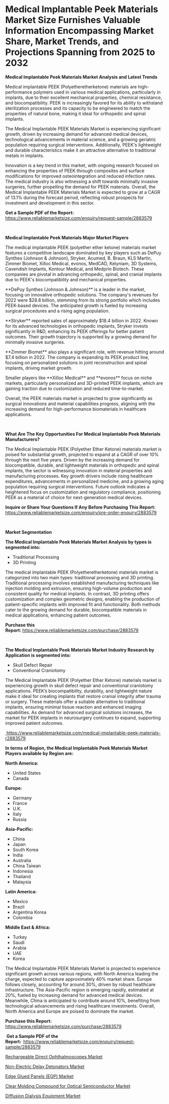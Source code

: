 <p><h1>Medical Implantable Peek Materials Market Size Furnishes Valuable Information Encompassing Market Share, Market Trends, and Projections Spanning from 2025 to 2032</h1></p><p><strong>Medical Implantable Peek Materials Market Analysis and Latest Trends</strong></p>
<p><p>Medical implantable PEEK (Polyetheretherketone) materials are high-performance polymers used in various medical applications, particularly in implants, due to their excellent mechanical properties, chemical resistance, and biocompatibility. PEEK is increasingly favored for its ability to withstand sterilization processes and its capacity to be engineered to match the properties of natural bone, making it ideal for orthopedic and spinal implants.</p><p>The Medical Implantable PEEK Materials Market is experiencing significant growth, driven by increasing demand for advanced medical devices, technological advancements in material science, and a growing geriatric population requiring surgical interventions. Additionally, PEEK's lightweight and durable characteristics make it an attractive alternative to traditional metals in implants.</p><p>Innovation is a key trend in this market, with ongoing research focused on enhancing the properties of PEEK through composites and surface modifications for improved osteointegration and reduced infection rates. The medical industry is also witnessing a shift towards minimally invasive surgeries, further propelling the demand for PEEK materials. Overall, the Medical Implantable PEEK Materials Market is expected to grow at a CAGR of 13.1% during the forecast period, reflecting robust prospects for investment and development in this sector.</p></p>
<p><strong>Get a Sample PDF of the Report:&nbsp;</strong> <a href="https://www.reliablemarketsize.com/enquiry/request-sample/2883579?utm_campaign=1845&utm_medium=2&utm_source=Github&utm_content=ia&utm_term=13032025&utm_id=medical-implantable-peek-materials">https://www.reliablemarketsize.com/enquiry/request-sample/2883579</a></p>
<p>&nbsp;</p>
<p><strong>Medical Implantable Peek Materials Major Market Players</strong></p>
<p><p>The medical implantable PEEK (polyether ether ketone) materials market features a competitive landscape dominated by key players such as DePuy Synthes (Johnson & Johnson), Stryker, Acumed, B. Braun, KLS Martin, Zimmer Biomet, Xilloc Medical, evonos, MedCAD, Kelyniam, 3D Systems, Cavendish Implants, Kontour Medical, and Medprin Biotech. These companies are pivotal in advancing orthopedic, spinal, and cranial implants due to PEEK's biocompatibility and mechanical properties.</p><p>**DePuy Synthes (Johnson & Johnson)** is a leader in the market, focusing on innovative orthopedic solutions. The company's revenues for 2022 were $28.8 billion, stemming from its strong portfolio which includes PEEK-based devices. The anticipated growth is fueled by increasing surgical procedures and a rising aging population.</p><p>**Stryker** reported sales of approximately $18.4 billion in 2022. Known for its advanced technologies in orthopedic implants, Stryker invests significantly in R&D, enhancing its PEEK offerings for better patient outcomes. Their growth trajectory is supported by a growing demand for minimally invasive surgeries.</p><p>**Zimmer Biomet** also plays a significant role, with revenue hitting around $7.4 billion in 2022. The company is expanding its PEEK product line, focusing on personalized solutions in joint reconstruction and spinal implants, driving market growth.</p><p>Smaller players like **Xilloc Medical** and **evonos** focus on niche markets, particularly personalized and 3D-printed PEEK implants, which are gaining traction due to customization and reduced time-to-market.</p><p>Overall, the PEEK materials market is projected to grow significantly as surgical innovations and material capabilities progress, aligning with the increasing demand for high-performance biomaterials in healthcare applications.</p></p>
<p>&nbsp;</p>
<p><strong>What Are The Key Opportunities For Medical Implantable Peek Materials Manufacturers?</strong></p>
<p><p>The Medical Implantable PEEK (Polyether Ether Ketone) materials market is poised for substantial growth, projected to expand at a CAGR of over 10% through the next five years. Driven by the increasing demand for biocompatible, durable, and lightweight materials in orthopedic and spinal implants, the sector is witnessing innovation in material properties and manufacturing processes. Key growth drivers include rising healthcare expenditures, advancements in personalized medicine, and a growing aging population requiring surgical interventions. Future outlook indicates a heightened focus on customization and regulatory compliance, positioning PEEK as a material of choice for next-generation medical devices.</p></p>
<p><strong>Inquire or Share Your Questions If Any Before Purchasing This Report:</strong> <a href="https://www.reliablemarketsize.com/enquiry/pre-order-enquiry/2883579?utm_campaign=1845&utm_medium=2&utm_source=Github&utm_content=ia&utm_term=13032025&utm_id=medical-implantable-peek-materials">https://www.reliablemarketsize.com/enquiry/pre-order-enquiry/2883579</a></p>
<p>&nbsp;</p>
<p><strong>Market Segmentation</strong></p>
<p><strong>The Medical Implantable Peek Materials Market Analysis by types is segmented into:</strong></p>
<p><ul><li>Traditional Processing</li><li>3D Printing</li></ul></p>
<p><p>The medical implantable PEEK (Polyetheretherketone) materials market is categorized into two main types: traditional processing and 3D printing. Traditional processing involves established manufacturing techniques like injection molding and extrusion, ensuring high-volume production and consistent quality for medical implants. In contrast, 3D printing offers customization and complex geometric designs, enabling the production of patient-specific implants with improved fit and functionality. Both methods cater to the growing demand for durable, biocompatible materials in medical applications, enhancing patient outcomes.</p></p>
<p><strong>Purchase this Report:&nbsp;</strong><a href="https://www.reliablemarketsize.com/purchase/2883579?utm_campaign=1845&utm_medium=2&utm_source=Github&utm_content=ia&utm_term=13032025&utm_id=medical-implantable-peek-materials">https://www.reliablemarketsize.com/purchase/2883579</a></p>
<p>&nbsp;</p>
<p><strong>The Medical Implantable Peek Materials Market Industry Research by Application is segmented into:</strong></p>
<p><ul><li>Skull Defect Repair</li><li>Conventional Craniotomy</li></ul></p>
<p><p>The Medical Implantable PEEK (Polyether Ether Ketone) materials market is experiencing growth in skull defect repair and conventional craniotomy applications. PEEK’s biocompatibility, durability, and lightweight nature make it ideal for creating implants that restore cranial integrity after trauma or surgery. These materials offer a suitable alternative to traditional implants, ensuring minimal tissue reaction and enhanced imaging capabilities. As demand for advanced surgical solutions increases, the market for PEEK implants in neurosurgery continues to expand, supporting improved patient outcomes.</p></p>
<p><a href="https://www.reliablemarketsize.com/medical-implantable-peek-materials-r2883579?utm_campaign=1845&utm_medium=2&utm_source=Github&utm_content=ia&utm_term=13032025&utm_id=medical-implantable-peek-materials">&nbsp;https://www.reliablemarketsize.com/medical-implantable-peek-materials-r2883579</a></p>
<p><strong>In terms of Region, the Medical Implantable Peek Materials Market Players available by Region are:</strong></p>
<p>
    <p> <strong> North America: </strong>
        <ul>
            <li>United States</li>
            <li>Canada</li>
        </ul>
        </p> 
    <p> <strong> Europe: </strong>
        <ul>
            <li>Germany</li>
            <li>France</li>
            <li>U.K.</li>
            <li>Italy</li>
            <li>Russia</li>
        </ul>
        </p> 
    <p> <strong> Asia-Pacific: </strong>
        <ul>
            <li>China</li>
            <li>Japan</li>
            <li>South Korea</li>
            <li>India</li>
            <li>Australia</li>
            <li>China Taiwan</li>
            <li>Indonesia</li>
            <li>Thailand</li>
            <li>Malaysia</li>
        </ul>
        </p> 
    <p> <strong> Latin America: </strong>
        <ul>
            <li>Mexico</li>
            <li>Brazil</li>
            <li>Argentina Korea</li>
            <li>Colombia</li>
        </ul>
        </p> 
    <p> <strong> Middle East & Africa: </strong>
        <ul>
            <li>Turkey</li>
            <li>Saudi</li>
            <li>Arabia</li>
            <li>UAE</li>
            <li>Korea</li>
        </ul>
    </p>
    </p>
<p><p>The Medical Implantable PEEK Materials Market is projected to experience significant growth across various regions, with North America leading the charge, expected to capture approximately 40% market share. Europe follows closely, accounting for around 30%, driven by robust healthcare infrastructure. The Asia-Pacific region is emerging rapidly, estimated at 20%, fueled by increasing demand for advanced medical devices. Meanwhile, China is anticipated to contribute around 10%, benefiting from technological advancements and rising healthcare investments. Overall, North America and Europe are poised to dominate the market.</p></p>
<p><strong>Purchase this Report: </strong><a href="https://www.reliablemarketsize.com/purchase/2883579?utm_campaign=1845&utm_medium=2&utm_source=Github&utm_content=ia&utm_term=13032025&utm_id=medical-implantable-peek-materials">https://www.reliablemarketsize.com/purchase/2883579</a></p>
<p>&nbsp;<strong>Get a Sample PDF of the Report:&nbsp;&nbsp;</strong><a href="https://www.reliablemarketsize.com/enquiry/request-sample/2883579?utm_campaign=1845&utm_medium=2&utm_source=Github&utm_content=ia&utm_term=13032025&utm_id=medical-implantable-peek-materials">https://www.reliablemarketsize.com/enquiry/request-sample/2883579</a></p>
<p><strong></strong></p>
<p><p><a href="https://github.com/papnider/Market-Research-Report-List-1/blob/main/rechargeable-direct-ophthalmoscopes-market.md?utm_campaign=1845&utm_medium=2&utm_source=Github&utm_content=ia&utm_term=13032025&utm_id=medical-implantable-peek-materials">Rechargeable Direct Ophthalmoscopes Market</a></p><p><a href="https://github.com/ceranamaduvq/Market-Research-Report-List-1/blob/main/non-electric-delay-detonators-market.md?utm_campaign=1845&utm_medium=2&utm_source=Github&utm_content=ia&utm_term=13032025&utm_id=medical-implantable-peek-materials">Non-Electric Delay Detonators Market</a></p><p><a href="https://github.com/dickstoscopg/Market-Research-Report-List-1/blob/main/edge-glued-panels-egp-market.md?utm_campaign=1845&utm_medium=2&utm_source=Github&utm_content=ia&utm_term=13032025&utm_id=medical-implantable-peek-materials">Edge Glued Panels (EGP) Market</a></p><p><a href="https://github.com/foustzelmsdv/Market-Research-Report-List-1/blob/main/clear-molding-compound-for-optical-semiconductor-market.md?utm_campaign=1845&utm_medium=2&utm_source=Github&utm_content=ia&utm_term=13032025&utm_id=medical-implantable-peek-materials">Clear Molding Compound for Optical Semiconductor Market</a></p><p><a href="https://github.com/geresalgieaz/Market-Research-Report-List-1/blob/main/diffusion-dialysis-equipment-market.md?utm_campaign=1845&utm_medium=2&utm_source=Github&utm_content=ia&utm_term=13032025&utm_id=medical-implantable-peek-materials">Diffusion Dialysis Equipment Market</a></p></p>